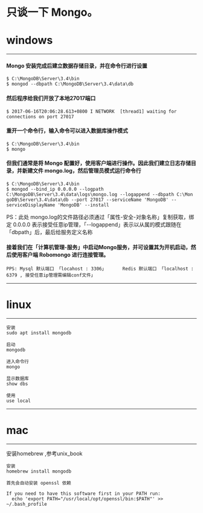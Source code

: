 # 只谈一下 Mongo。

# windows

---

#### Mongo 安装完成后建立数据存储目录，并在命令行进行设置

```
$ C:\MongoDB\Server\3.4\bin
$ mongod --dbpath C:\MongoDB\Server\3.4\data\db
```

#### 然后程序给我们开放了本地27017端口

```
$ 2017-06-16T20:06:28.613+0800 I NETWORK  [thread1] waiting for connections on port 27017
```

#### 重开一个命令行，输入命令可以进入数据库操作模式

```
$ C:\MongoDB\Server\3.4\bin
$ mongo
```

#### 但我们通常是将 Mongo 配置好，使用客户端进行操作。因此我们建立日志存储目录，并新建文件 mongo.log，然后管理员模式运行命令行

```
$ C:\MongoDB\Server\3.4\bin
$ mongod --bind_ip 0.0.0.0 --logpath C:\MongoDB\Server\3.4\data\logs\mongo.log --logappend --dbpath C:\Mon goDB\Server\3.4\data\db --port 27017 --serviceName 'MongoDB' --serviceDisplayName 'MongoDB' --install
```

PS：此处 mongo.log的文件路径必须通过「属性-安全-对象名称」复制获取，绑定 0.0.0.0 表示接受任意ip管理，「--logappend」表示以从属的模式跟随在「dbpath」后，最后给服务定义名称

#### 接着我们在「计算机管理-服务」中启动Mongo服务，并可设置其为开机启动，然后使用客户端 Robomongo 进行连接管理。

```
PPS: Mysql 默认端口 「locahost : 3306」      Redis 默认端口 「localhost : 6379 , 接受任意ip管理需编辑conf文件」
```

---

# linux

---

```
安装
sudo apt install mongodb

启动
mongodb

进入命令行
mongo

显示数据库
show dbs

使用
use local
```

---

# mac

---

安装homebrew ,参考unix\_book

```
安装
homebrew install mongodb

首先会自动安装 openssl 依赖

If you need to have this software first in your PATH run:
  echo 'export PATH="/usr/local/opt/openssl/bin:$PATH"' >> ~/.bash_profile
```



